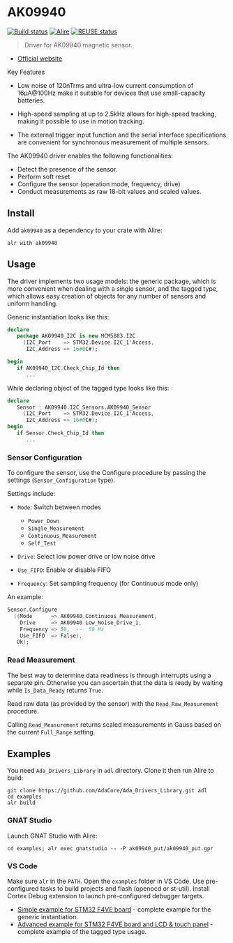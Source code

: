 # AK09940

[![Build status](https://github.com/reznikmm/ak09940/actions/workflows/alire.yml/badge.svg)](https://github.com/reznikmm/ak09940/actions/workflows/alire.yml)
[![Alire](https://img.shields.io/endpoint?url=https://alire.ada.dev/badges/ak09940.json)](https://alire.ada.dev/crates/ak09940.html)
[![REUSE status](https://api.reuse.software/badge/github.com/reznikmm/ak09940)](https://api.reuse.software/info/github.com/reznikmm/ak09940)

> Driver for AK09940 magnetic sensor.

- [Official website](https://www.akm.com/eu/en/products/tri-axis-magnetic-sensor/lineup-tri-axis-magnetic-sensor/ak09940a/)

Key Features

- Low noise of 120nTrms and ultra-low current consumption of 16μA@100Hz make
  it suitable for devices that use small-capacity batteries.

- High-speed sampling at up to 2.5kHz allows for high-speed tracking, making
  it possible to use in motion tracking.

- The external trigger input function and the serial interface specifications
  are convenient for synchronous measurement of multiple sensors.

The AK09940 driver enables the following functionalities:

- Detect the presence of the sensor.
- Perform soft reset
- Configure the sensor (operation mode, frequency, drive)
- Conduct measurements as raw 18-bit values and scaled values.

## Install

Add `ak09940` as a dependency to your crate with Alire:

    alr with ak09940

## Usage

The driver implements two usage models: the generic package, which is more
convenient when dealing with a single sensor, and the tagged type, which
allows easy creation of objects for any number of sensors and uniform handling.

Generic instantiation looks like this:

```ada
declare
   package AK09940_I2C is new HCM5883.I2C
     (I2C_Port    => STM32.Device.I2C_1'Access,
      I2C_Address => 16#0C#);

begin
   if AK09940_I2C.Check_Chip_Id then
      ...
```

While declaring object of the tagged type looks like this:

```ada
declare
   Sensor : AK09940.I2C_Sensors.AK09940_Sensor
     (I2C_Port    => STM32.Device.I2C_1'Access,
      I2C_Address => 16#0C#);
begin
   if Sensor.Check_Chip_Id then
      ...
```

### Sensor Configuration

To configure the sensor, use the Configure procedure by passing the settings
(`Sensor_Configuration` type).

Settings include:

- `Mode`: Switch between modes
  - `Power_Down`
  - `Single_Measurement`
  - `Continuous_Measurement`
  - `Self_Test`

- `Drive`: Select low power drive or low noise drive

- `Use_FIFO`: Enable or disable FIFO

- `Frequency`: Set sampling frequency (for Continuous mode only)


An example:
```ada
Sensor.Configure
  ((Mode      => AK09940.Continuous_Measurement,
    Drive     => AK09940.Low_Noise_Drive_1,
    Frequency => 50,  --  50 Hz
    Use_FIFO  => False),
   Ok);
```

### Read Measurement

The best way to determine data readiness is through interrupts using
a separate pin. Otherwise you can ascertain that the data is ready by
waiting while `Is_Data_Ready` returns `True`.

Read raw data (as provided by the sensor) with the `Read_Raw_Measurement`
procedure.

Calling `Read_Measurement` returns scaled measurements in Gauss based on
the current `Full_Range` setting.

## Examples

You need `Ada_Drivers_Library` in `adl` directory. Clone it then run Alire
to build:

    git clone https://github.com/AdaCore/Ada_Drivers_Library.git adl
    cd examples
    alr build

### GNAT Studio

Launch GNAT Studio with Alire:

    cd examples; alr exec gnatstudio -- -P ak09940_put/ak09940_put.gpr

### VS Code

Make sure `alr` in the `PATH`.
Open the `examples` folder in VS Code. Use pre-configured tasks to build
projects and flash (openocd or st-util). Install Cortex Debug extension
to launch pre-configured debugger targets.

- [Simple example for STM32 F4VE board](examples/ak09940_put) - complete
  example for the generic instantiation.
- [Advanced example for STM32 F4VE board and LCD & touch panel](examples/ak09940_lcd) -
  complete example of the tagged type usage.
